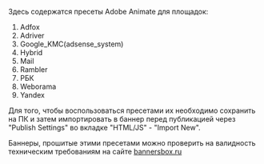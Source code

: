 Здесь содержатся пресеты Adobe Animate для площадок:
1. Adfox
2. Adriver
3. Google_KMC(adsense_system)
4. Hybrid
5. Mail
6. Rambler
7. РБК
8. Weborama
9. Yandex

Для того, чтобы воспользоваться пресетами их необходимо сохранить на ПК и затем импортировать в баннер перед публикацией через "Publish Settings" во вкладке "HTML/JS" - "Import New".

Баннеры, прошитые этими пресетами можно проверить на валидность техническим требованиям на сайте [bannersbox.ru](https://bannersbox.ru/)

